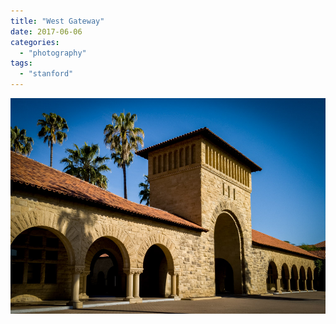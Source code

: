 ```yaml
---
title: "West Gateway"
date: 2017-06-06
categories: 
  - "photography"
tags: 
  - "stanford"
---
```


![West Gateway](images/lrm_20170602_083817.jpg)
